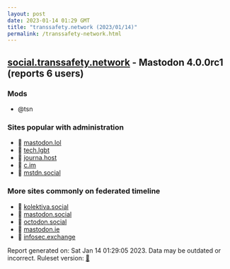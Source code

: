 ```yaml
---
layout: post
date: 2023-01-14 01:29 GMT
title: "transsafety.network (2023/01/14)"
permalink: /transsafety-network.html
---
```


## [social.transsafety.network](https://social.transsafety.network) - Mastodon 4.0.0rc1 (reports 6 users)

### Mods
 * @tsn

### Sites popular with administration

* 🐘 [mastodon.lol](/mastodon-lol.html)
* 🐘 [tech.lgbt](/tech-lgbt.html)
* 🐘 [journa.host](/journa-host.html)
* 🐘 [c.im](/c-im.html)
* 🐘 [mstdn.social](/mstdn-social.html)

### More sites commonly on federated timeline

* 🐘 [kolektiva.social](/kolektiva-social.html)
* 🐘 [mastodon.social](/mastodon-social.html)
* 🐘 [octodon.social](/octodon-social.html)
* 🐘 [mastodon.ie](/mastodon-ie.html)
* 🐘 [infosec.exchange](/infosec-exchange.html)

Report generated on: Sat Jan 14 01:29:05 2023. Data may be outdated or incorrect.
Ruleset version: [🧁](/version-cupcake)
